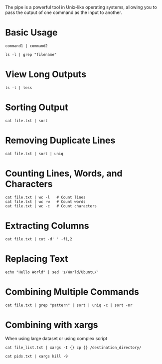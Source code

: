 The pipe is a powerful tool in Unix-like operating systems, allowing you to pass the output of one command as the input to another.

# Basic Usage
```
command1 | command2
```

```
ls -l | grep "filename"
```

# View Long Outputs
```
ls -l | less
```

# Sorting Output
```
cat file.txt | sort
```

# Removing Duplicate Lines
```
cat file.txt | sort | uniq
```

# Counting Lines, Words, and Characters
```
cat file.txt | wc -l   # Count lines
cat file.txt | wc -w   # Count words
cat file.txt | wc -c   # Count characters
```

# Extracting Columns
```
cat file.txt | cut -d' ' -f1,2
```

# Replacing Text
```
echo "Hello World" | sed 's/World/Ubuntu/'
```

# Combining Multiple Commands
```
cat file.txt | grep "pattern" | sort | uniq -c | sort -nr
```

# Combining with xargs
When using large dataset or using complex script
```
cat file_list.txt | xargs -I {} cp {} /destination_directory/
```

```
cat pids.txt | xargs kill -9
```
